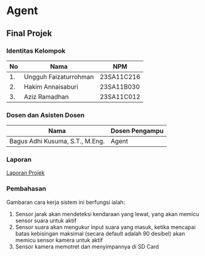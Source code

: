 # Agent

## Final Projek

### Identitas Kelompok

| No  | Nama                  | NPM        |
| --- | --------------------- | ---------- |
| 1.  | Ungguh Faizaturrohman | 23SA11C216 |
| 2.  | Hakim Annaisaburi     | 23SA11B030 |
| 3.  | Aziz Ramadhan         | 23SA11C012 |

### Dosen dan Asisten Dosen

| Nama                            | Dosen Pengampu  |
| ------------------------------- | --------------- |
| Bagus Adhi Kusuma, S.T., M.Eng. | Agent           |

### Laporan

[Laporan Projek](https://docs.google.com/document/d/1m0q8u4d00cqKHboNqwlijva0if5t_lXG/edit?usp=sharing&ouid=101389216867143493338&rtpof=true&sd=true)

### Pembahasan

Gambaran cara kerja sistem ini berfungsi ialah:
1. Sensor jarak akan mendeteksi kendaraan yang lewat, yang akan memicu sensor suara untuk aktif
2. Sensor suara akan mengukur input suara yang masuk, ketika mencapai batas kebisingan maksimal (secara default adalah 90 desibel) akan memicu sensor kamera untuk aktif
3. Sensor kamera memotret dan menyimpannya di SD Card
